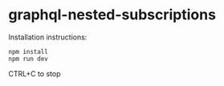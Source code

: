 # graphql-nested-subscriptions

Installation instructions:
```
npm install
npm run dev
```

CTRL+C to stop